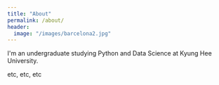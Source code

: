 ```yaml
---
title: "About"
permalink: /about/
header:
  image: "/images/barcelona2.jpg"
---
```


I'm an undergraduate studying Python and Data Science at Kyung Hee University.

etc, etc, etc
